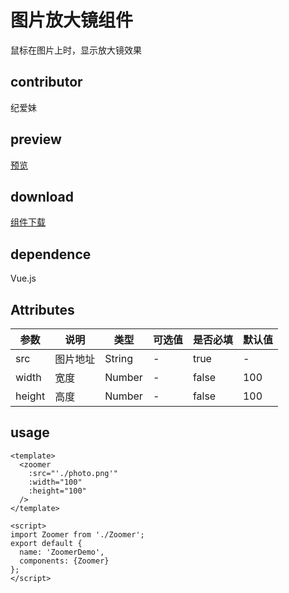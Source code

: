 # 图片放大镜组件
鼠标在图片上时，显示放大镜效果
## contributor
纪爱妹
## preview
[预览](./index.html#/components/Zoomer)
## download
[组件下载](./components/Zoomer.zip)
## dependence
Vue.js

## Attributes
| 参数 |	说明 |类型 |可选值	| 是否必填	| 默认值 |
| ---- | ---- |---- | ----   |----  | ----  | 
| src | 图片地址 | String | - | true  | -  |
| width | 宽度 | Number | - | false  | 100 |
| height | 高度 | Number | - | false  | 100 |
## usage
```
<template>
  <zoomer
    :src="'./photo.png'"
    :width="100"
    :height="100"
  />
</template>

<script>
import Zoomer from './Zoomer';
export default {
  name: 'ZoomerDemo',
  components: {Zoomer}
};
</script>

```
